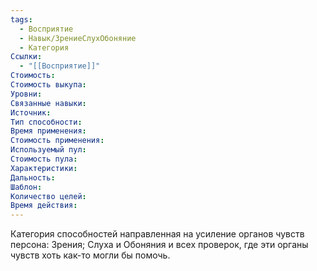 ```yaml
---
tags:
  - Восприятие
  - Навык/ЗрениеСлухОбоняние
  - Категория
Ссылки:
  - "[[Восприятие]]"
Стоимость:
Стоимость выкупа:
Уровни:
Связанные навыки:
Источник:
Тип способности:
Время применения:
Стоимость применения:
Используемый пул:
Стоимость пула:
Характеристики:
Дальность:
Шаблон:
Количество целей:
Время действия:
---
```

Категория способностей направленная на усиление органов чувств персона: Зрения; Слуха и Обоняния и всех проверок, где эти органы чувств хоть как-то могли бы помочь.